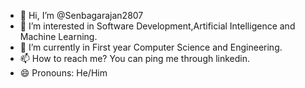 - 👋 Hi, I’m @Senbagarajan2807
- 👀 I’m interested in Software Development,Artificial Intelligence and Machine Learning.
- 🌱 I’m currently in First year Computer Science and Engineering.
- 📫 How to reach me? You can ping me through linkedin.
- 😄 Pronouns: He/Him


<!---
Senbagarajan2807/Senbagarajan2807 is a ✨ special ✨ repository because its `README.md` (this file) appears on your GitHub profile.
You can click the Preview link to take a look at your changes.
--->
